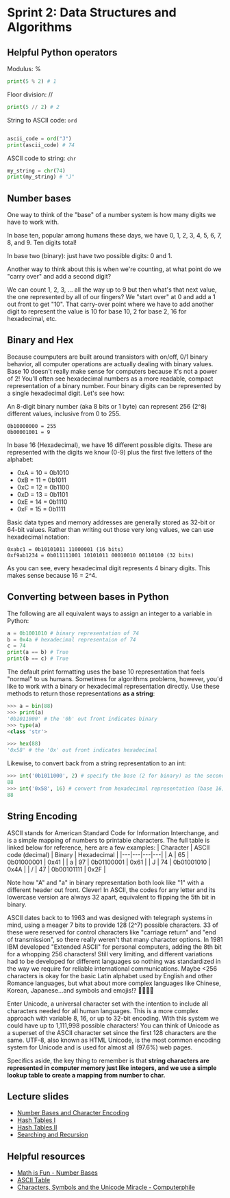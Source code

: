 # Sprint 2: Data Structures and Algorithms

## Helpful Python operators
Modulus: %
```python
print(5 % 2) # 1
```
Floor division: //
```python
print(5 // 2) # 2
```

String to ASCII code: `ord`
```python

ascii_code = ord("J")
print(ascii_code) # 74
```
ASCII code to string: `chr`
```python
my_string = chr(74)
print(my_string) # "J"
```

## Number bases
One way to think of the "base" of a number system is how many digits we have to work with.

In base ten, popular among humans these days, we have 0, 1, 2, 3, 4, 5, 6, 7, 8, and 9. Ten digits total!

In base two (binary): just have two possible digits: 0 and 1.

Another way to think about this is when we're counting, at what point do we "carry over" and add a second digit? 

We can count 1, 2, 3, ... all the way up to 9 but then what's that next value, the one represented by all of our fingers? We "start over" at 0 and add a 1 out front to get "10". That carry-over point where we have to add another digit to represent the value is 10 for base 10, 2 for base 2, 16 for hexadecimal, etc.

## Binary and Hex

Because coumputers are built around transistors with on/off, 0/1 binary behavior, all computer operations are actually dealing with binary values. Base 10 doesn't really make sense for computers because it's not a power of 2! You'll often see hexadecimal numbers as a more readable, compact representation of a binary number. Four binary digits can be represented by a single hexadecimal digit. Let's see how:

An 8-digit binary number (aka 8 bits or 1 byte) can represent 256 (2^8) different values, inclusive from 0 to 255.
```
0b10000000 = 255
0b00001001 = 9
```

In base 16 (Hexadecimal), we have 16 different possible digits. These are represented with the digits we know (0-9) plus the first five letters of the alphabet:
* 0xA = 10 = 0b1010
* 0xB = 11 = 0b1011
* 0xC = 12 = 0b1100
* 0xD = 13 = 0b1101
* 0xE = 14 = 0b1110
* 0xF = 15 = 0b1111

Basic data types and memory addresses are generally stored as 32-bit or 64-bit values. Rather than writing out those very long values, we can use hexadecimal notation:
```
0xabc1 = 0b10101011 11000001 (16 bits)
0xf9ab1234 = 0b011111001 10101011 00010010 00110100 (32 bits)
```
As you can see, every hexadecimal digit represents 4 binary digits. This makes sense because 16 = 2^4.


## Converting between bases in Python
The following are all equivalent ways to assign an integer to a variable in Python:
```python
a = 0b1001010 # binary representation of 74
b = 0x4a # hexadecimal representaion of 74
c = 74
print(a == b) # True
print(b == c) # True
```
The default print formatting uses the base 10 representation that feels "normal" to us humans. Sometimes for algorithms problems, however, you'd like to work with a binary or hexadecimal representation directly. Use these methods to return those representations **as a string**: 
```python
>>> a = bin(88)
>>> print(a)
'0b1011000' # the '0b' out front indicates binary
>>> type(a)
<class 'str'>

>>> hex(88)
'0x58' # the '0x' out front indicates hexadecimal
```

Likewise, to convert back from a string representation to an int:
```python
>>> int('0b1011000', 2) # specify the base (2 for binary) as the second argument
88
>>> int('0x58', 16) # convert from hexadecimal representation (base 16)
88
```

## String Encoding
ASCII stands for American Standard Code for Information Interchange, and is a simple mapping of numbers to printable characters. The full table is linked below for reference, here are a few examples:
| Character | ASCII code (decimal) | Binary | Hexadecimal |
|---|---|---|---|
| A | 65 | 0b01000001 | 0x41 |
| a | 97 | 0b01100001 | 0x61 |
| J | 74 | 0b01001010 | 0x4A |
| / | 47 | 0b00101111 | 0x2F |

Note how "A" and "a" in binary representation both look like "1" with a different header out front. Clever! In ASCII, the codes for any letter and its lowercase version are always 32 apart, equivalent to flipping the 5th bit in binary.

ASCII dates back to to 1963 and was designed with telegraph systems in mind, using a meager 7 bits to provide 128 (2^7) possible characters. 33 of these were reserved for control characters like "carriage return" and "end of transmission", so there really weren't that many character options. In 1981 IBM developed "Extended ASCII" for personal computers, adding the 8th bit for a whopping 256 characters! Still very limiting, and different variations had to be developed for different languages so nothing was standardized in the way we require for reliable international communications. Maybe <256 characters is okay for the basic Latin alphabet used by English and other Romance languages, but what about more complex languages like Chinese, Korean, Japanese...and symbols and emojis!? 🧘‍♀️🔮💾 

Enter Unicode, a universal character set with the intention to include all characters needed for all human languages. This is a more complex approach with variable 8, 16, or up to 32-bit encoding. With this system we could have up to 1,111,998 possible characters! You can think of Unicode as a superset of the ASCII character set since the first 128 characters are the same. UTF-8, also known as HTML Unicode, is the most common encoding system for Unicode and is used for almost all (97.6%) web pages.

Specifics aside, the key thing to remember is that **string characters are represented in computer memory just like integers, and we use a simple lookup table to create a mapping from number to char.**


## Lecture slides
* [Number Bases and Character Encoding](https://docs.google.com/presentation/d/17g5vepthZ-R582Z9CBJwzH2TMJHDMI6LTxy6e7wrp2o/edit?usp=sharing)
* [Hash Tables I]()
* [Hash Tables II]()
* [Searching and Recursion]()

## Helpful resources
* [Math is Fun - Number Bases](https://www.mathsisfun.com/numbers/bases.html)
* [ASCII Table](https://www.ascii-code.com/)
* [Characters, Symbols and the Unicode Miracle - Computerphile](https://www.youtube.com/watch?v=MijmeoH9LT4&ab_channel=Computerphile)
